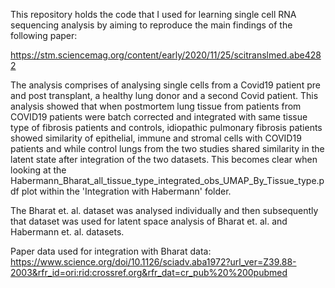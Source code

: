 This repository holds the code that I used for learning single cell RNA sequencing analysis by aiming to reproduce the main findings of the following paper:

https://stm.sciencemag.org/content/early/2020/11/25/scitranslmed.abe4282

The analysis comprises of analysing single cells from a Covid19 patient pre and post transplant, a healthy lung donor and a second Covid patient.
This analysis showed that when postmortem lung tissue from patients from COVID19 patients were batch corrected and integrated with same tissue type of fibrosis patients and controls, idiopathic pulmonary fibrosis patients showed similarity of epithelial, immune and stromal cells with COVID19 patients and while control lungs from the two studies shared similarity in the latent state after integration of the two datasets. This becomes clear when looking at the Habermann_Bharat_all_tissue_type_integrated_obs_UMAP_By_Tissue_type.pdf plot within the 'Integration with Habermann' folder. 

The Bharat et. al. dataset was analysed individually and then subsequently that dataset was used for latent space analysis of Bharat et. al. and Habermann et. al. datasets.

Paper data used for integration with Bharat data: https://www.science.org/doi/10.1126/sciadv.aba1972?url_ver=Z39.88-2003&rfr_id=ori:rid:crossref.org&rfr_dat=cr_pub%20%200pubmed
